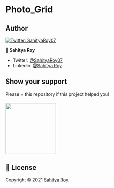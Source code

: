 # Photo_Grid
## Author
<a href="https://twitter.com/SahityaRoy07">
    <img alt="Twitter: SahityaRoy07" src="https://img.shields.io/twitter/follow/SahityaRoy07.svg?style=social" target="_blank" />
  </a>

👤 **Sahitya Roy**

- Twitter: [@SahityaRoy07](https://twitter.com/SahityaRoy07)
- Linkedin: [@Sahitya Roy](https://www.linkedin.com/in/sahitya-roy/)

## Show your support

Please ⭐️ this repository if this project helped you!

<a href="https://www.youtube.com/channel/UCqXTIC8hmyigUtYGVykQsug">
  <img src="http://getwallpapers.com/wallpaper/full/a/c/4/489212.jpg" width="160">
</a>

## 📝 License

Copyright © 2021 [Sahitya Roy](https://github.com/SahityaRoy).<br />
